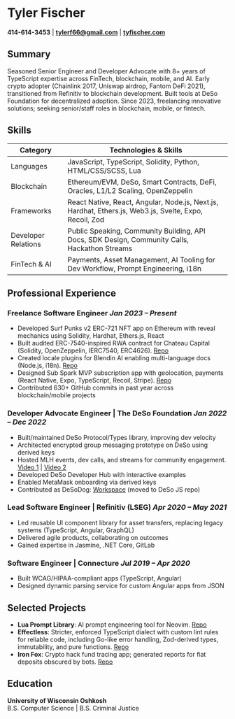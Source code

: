 # Tyler Fischer
**414-614-3453** | **[tylerf66@gmail.com](mailto:tylerf66@gmail.com)** | **[tyfischer.com](https://tyfischer.com)**
## Summary
Seasoned Senior Engineer and Developer Advocate with 8+ years of TypeScript expertise across FinTech, blockchain, mobile, and AI. Early crypto adopter (Chainlink 2017, Uniswap airdrop, Fantom DeFi 2021), transitioned from Refinitiv to blockchain development. Built tools at DeSo Foundation for decentralized adoption. Since 2023, freelancing innovative solutions; seeking senior/staff roles in blockchain, mobile, or fintech.
## Skills
| Category | Technologies & Skills |
|-------------------|-----------------------|
| Languages | JavaScript, TypeScript, Solidity, Python, HTML/CSS/SCSS, Lua |
| Blockchain | Ethereum/EVM, DeSo, Smart Contracts, DeFi, Oracles, L1/L2 Scaling, OpenZeppelin |
| Frameworks | React Native, React, Angular, Node.js, Next.js, Hardhat, Ethers.js, Web3.js, Svelte, Expo, Recoil, Zod |
| Developer Relations | Public Speaking, Community Building, API Docs, SDK Design, Community Calls, Hackathon Streams |
| FinTech & AI | Payments, Asset Management, AI Tooling for Dev Workflow, Prompt Engineering, i18n |
## Professional Experience
### Freelance Software Engineer *Jan 2023 – Present*
- Developed Surf Punks v2 ERC-721 NFT app on Ethereum with reveal mechanics using Solidity, Hardhat, Ethers.js, React
- Built audited ERC-7540-inspired RWA contract for Chateau Capital (Solidity, OpenZeppelin, IERC7540, ERC4626). [Repo](https://github.com/Code-Milker/tokenvault)
- Created locale plugins for Blendin AI enabling multi-language docs (Node.js, i18n). [Repo](https://github.com/Code-Milker/blendin-plugins)
- Designed Sub Spark MVP subscription app with geolocation, payments (React Native, Expo, TypeScript, Recoil, Stripe). [Repo](https://github.com/Code-Milker/SubSparkMobile)
- Contributed 630+ GitHub commits in past year across blockchain/mobile projects
### Developer Advocate Engineer | The DeSo Foundation *Jan 2022 – Dec 2022*
- Built/maintained DeSo Protocol/Types library, improving dev velocity
- Architected encrypted group messaging prototype on DeSo using derived keys
- Hosted MLH events, dev calls, and streams for community engagement. [Video 1](https://www.youtube.com/watch?v=CU3cWfuBRVs) | [Video 2](https://www.youtube.com/watch?v=2CkyJiVE_1o&t=4890s)
- Developed DeSo Developer Hub with interactive examples
- Enabled MetaMask onboarding via derived keys
- Contributed as DeSoDog: [Workspace](https://github.com/deso-protocol/deso-workspace/tree/testing-not-master) (moved to DeSo JS repo)
### Lead Software Engineer | Refinitiv (LSEG) *Apr 2020 – May 2021*
- Led reusable UI component library for asset transfers, replacing legacy systems (TypeScript, Angular, GraphQL)
- Delivered agile products, collaborating on outcomes
- Gained expertise in Jasmine, .NET Core, GitLab
### Software Engineer | Connecture *Jul 2019 – Apr 2020*
- Built WCAG/HIPAA-compliant apps (TypeScript, Angular)
- Designed dynamic parsing service for custom Angular apps from JSON
## Selected Projects
- **Lua Prompt Library**: AI prompt engineering tool for Neovim. [Repo](https://github.com/Code-Milker/dot-files/blob/main/nvim/lua/config/prompt.lua)
- **Effectless**: Stricter, enforced TypeScript dialect with custom lint rules for reliable code, including Go-like error handling, Zod-derived types, immutability, and pure functions. [Repo](https://github.com/Code-Milker/effect-less)
- **Iron Fox**: Crypto hack fund tracing app; generated reports for fiat deposits obscured by bots. [Repo](https://github.com/Code-Milker/crypto-hack-report)
## Education
**University of Wisconsin Oshkosh**  
B.S. Computer Science | B.S. Criminal Justice
